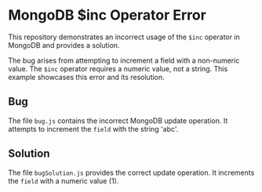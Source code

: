 # MongoDB $inc Operator Error

This repository demonstrates an incorrect usage of the `$inc` operator in MongoDB and provides a solution.

The bug arises from attempting to increment a field with a non-numeric value. The `$inc` operator requires a numeric value, not a string. This example showcases this error and its resolution.

## Bug
The file `bug.js` contains the incorrect MongoDB update operation.  It attempts to increment the `field` with the string 'abc'.

## Solution
The file `bugSolution.js` provides the correct update operation. It increments the `field` with a numeric value (1).